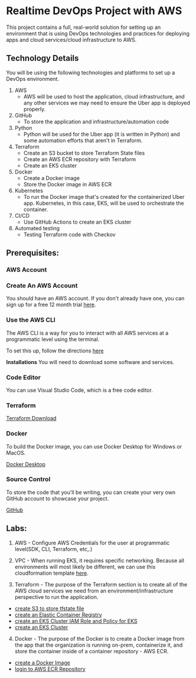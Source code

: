 # Realtime DevOps Project with AWS

This project contains a full, real-world solution for setting up an environment that is using DevOps technologies and practices for deploying apps and cloud services/cloud infrastructure to AWS.

## Technology Details
You will be using the following technologies and platforms to set up a DevOps environment.

1. AWS
    - AWS will be used to host the application, cloud infrastructure, and any other services we may need to ensure the Uber app is deployed properly.
2. GitHub
    - To store the application and infrastructure/automation code
3. Python
    - Python will be used for the Uber app (it is written in Python) and some automation efforts that aren't in Terraform.
4. Terraform
   - Create an S3 bucket to store Terraform State files
   - Create an AWS ECR repository with Terraform
   - Create an EKS cluster
5. Docker
   - Create a Docker image
   - Store the Docker image in AWS ECR
6. Kubernetes
   - To run the Docker image that's created for the containerized Uber app. Kubernetes, in this case, EKS, will be used to orchestrate the container.
7. CI/CD
   - Use GitHub Actions to create an EKS cluster
8. Automated testing
    - Testing Terraform code with Checkov

## Prerequisites:
    
### AWS Account

### Create An AWS Account

You should have an AWS account. If you don't already have one, you can sign up for a free 12 month trial [here](https://aws.amazon.com/free/?all-free-tier.sort-by=item.additionalFields.SortRank&all-free-tier.sort-order=asc&awsf.Free%20Tier%20Types=*all&awsf.Free%20Tier%20Categories=*all).

### Use the AWS CLI

The AWS CLI is a way for you to interact with all AWS services at a programmatic level using the terminal.

To set this up, follow the directions [here](https://docs.aws.amazon.com/polly/latest/dg/setup-aws-cli.html)

**Installations**
You will need to download some software and services.

### **Code Editor**
You can use Visual Studio Code, which is a free code editor.

### **Terraform**

[Terraform Download](https://www.terraform.io/downloads.html)

### **Docker**
To build the Docker image, you can use Docker Desktop for Windows or MacOS.

[Docker Desktop](https://www.docker.com/products/docker-desktop)

### **Source Control**
To store the code that you'll be writing, you can create your very own GitHub account to showcase your project.

[GitHub](https://www.github.com)

## Labs:

1. AWS - Configure AWS Credentials for the user at programmatic level(SDK, CLI, Terraform, etc,.)

2. VPC - When running EKS, it requires specific networking. Because all environments will most likely be different, we can use this cloudformation template [here](https://github.com/abishekk06/Hands-On-Projects/tree/main/Project2-DevOps-Realtime/EKS-VPC-CloudFormation).

3. Terraform - The purpose of the Terraform section is to create all of the AWS cloud services we need from an environment/infrastructure perspective to run the application.
 - [create S3 to store tfstate file](https://github.com/abishekk06/Hands-On-Projects/blob/main/Project2-DevOps-Realtime/Terraform-AWS-Creation/create-s3-store-tfstate-file.md)
 - [create an Elastic Container Registry](https://github.com/abishekk06/Hands-On-Projects/blob/main/Project2-DevOps-Realtime/Terraform-AWS-Creation/create-ecr.md)
 - [create an EKS Cluster IAM Role and Policy for EKS](https://github.com/abishekk06/Hands-On-Projects/blob/main/Project2-DevOps-Realtime/Terraform-AWS-Creation/create-eks-iam-role-and-policy.md)
 - [create an EKS Cluster](https://github.com/abishekk06/Hands-On-Projects/blob/main/Project2-DevOps-Realtime/Terraform-AWS-Creation/create-eks-iam-role-and-policy.md)

 4. Docker - The purpose of the Docker is to create a Docker image from the app that the organization is running on-prem, containerize it, and store the container inside of a container repository - AWS ECR.
 - [create a Docker Image](https://github.com/abishekk06/Hands-On-Projects/blob/main/Project2-DevOps-Realtime/Docker/create-docker-image.md)
 - [login to AWS ECR Repository](https://github.com/abishekk06/Hands-On-Projects/blob/main/Project2-DevOps-Realtime/Docker/push-image-to-ecr-repo.md)
